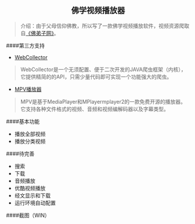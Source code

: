 ## <center>佛学视频播放器
>介绍：由于父母信仰佛教，所以写了一款佛学视频播放软件，视频资源爬取自[《佛弟子网》](www.fodizi.com)。

####第三方支持
+ [WebCollector](https://github.com/CrawlScript/WebCollector)

> 	WebCollector是一个无须配置、便于二次开发的JAVA爬虫框架（内核），它提供精简的的API，只需少量代码即可实现一个功能强大的爬虫。

+ [MPV播放器](https://github.com/mpv-player/mpv)

> MPV是基于MediaPlayer和MPlayermplayer2的一款免费开源的播放器。它支持各种文件格式的视频、音频和视频编解码器以及字幕类型。

####基本功能
+ 播放全部视频
+ 播放分类视频

####待完善
+ 搜索
+ 下载
+ 音频播放
+ 优酷视频播放
+ 经文显示和下载 
+ 运行环境自动配置

####截图（WIN）

